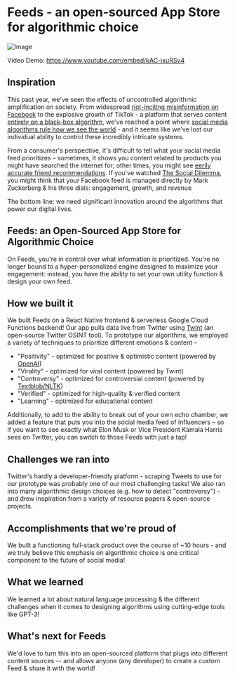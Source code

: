 # Feeds - an open-sourced App Store for algorithmic choice

![Image](https://github.com/shomilj/feeds-react-native/blob/master/docs/screens.jpg?raw=true)

Video Demo: https://www.youtube.com/embed/kAC-ixuRSv4

## Inspiration
This past year, we've seen the effects of uncontrolled algorithmic amplification on society. From widespread [riot-inciting misinformation on Facebook](https://www.theverge.com/2020/3/17/21183341/facebook-misinformation-report-nathalie-marechal) to the explosive growth of TikTok - a platform that serves content [entirely on a black-box algorithm](https://www.wired.com/story/tiktok-finally-explains-for-you-algorithm-works/), we've reached a point where [social media algorithms rule how we see the world](https://www.wsj.com/articles/social-media-algorithms-rule-how-we-see-the-world-good-luck-trying-to-stop-them-11610884800) - and it seems like we've lost our individual ability to control these incredibly intricate systems. 

From a consumer's perspective, it's difficult to tell what your social media feed prioritizes – sometimes, it shows you content related to products you might have searched the internet for; other times, you might see [eerily accurate friend recommendations](https://www.theverge.com/2017/9/7/16269074/facebook-tinder-messenger-suggestions). If you've watched [The Social Dilemma](https://www.thesocialdilemma.com), you might think that your Facebook feed is managed directly by Mark Zuckerberg & his three dials: engagement, growth, and revenue

The bottom line: we need significant innovation around the algorithms that power our digital lives.

## Feeds: an Open-Sourced App Store for Algorithmic Choice
On Feeds, you're in control over what information is prioritized. You're no longer bound to a hyper-personalized engine designed to maximize your engagement: instead, you have the ability to set your own utility function & design your own feed.

## How we built it
We built Feeds on a React Native frontend & serverless Google Cloud Functions backend! Our app pulls data live from Twitter using [Twint](https://pypi.org/project/twint/) (an open-source Twitter OSINT tool). To prototype our algorithms, we employed a variety of techniques to prioritize different emotions & content –
- "Positivity" - optimized for positive & optimistic content (powered by [OpenAI](http://openai.com))
- "Virality" - optimized for viral content (powered by Twint)
- "Controversy" - optimized for controversial content (powered by [Textblob/NLTK](https://textblob.readthedocs.io/en/dev/))
- "Verified" - optimized for high-quality & verified content
- "Learning" - optimized for educational content

Additionally, to add to the ability to break out of your own echo chamber, we added a feature that puts you into the social media feed of influencers – so if you want to see exactly what Elon Musk or Vice President Kamala Harris sees on Twitter, you can switch to those Feeds with just a tap!

## Challenges we ran into
Twitter's hardly a developer-friendly platform - scraping Tweets to use for our prototype was probably one of our most challenging tasks! We also ran into many algorithmic design choices (e.g. how to detect "controversy") - and drew inspiration from a variety of resource papers & open-source projects.

## Accomplishments that we're proud of
We built a functioning full-stack product over the course of ~10 hours - and we truly believe this emphasis on algorithmic choice is one critical component to the future of social media!

## What we learned
We learned a lot about natural language processing & the different challenges when it comes to designing algorithms using cutting-edge tools like GPT-3!

## What's next for Feeds
We'd love to turn this into an open-sourced platform that plugs into different content sources -- and allows anyone (any developer) to create a custom Feed & share it with the world!
